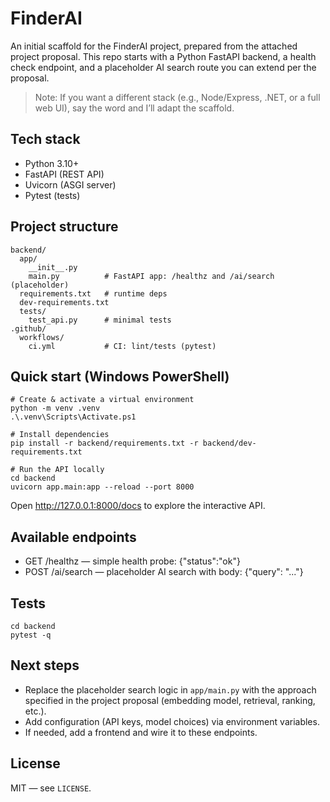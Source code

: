 # FinderAI

An initial scaffold for the FinderAI project, prepared from the attached project proposal. This repo starts with a Python FastAPI backend, a health check endpoint, and a placeholder AI search route you can extend per the proposal.

> Note: If you want a different stack (e.g., Node/Express, .NET, or a full web UI), say the word and I’ll adapt the scaffold.

## Tech stack

- Python 3.10+
- FastAPI (REST API)
- Uvicorn (ASGI server)
- Pytest (tests)

## Project structure

```
backend/
  app/
    __init__.py
    main.py          # FastAPI app: /healthz and /ai/search (placeholder)
  requirements.txt   # runtime deps
  dev-requirements.txt
  tests/
    test_api.py      # minimal tests
.github/
  workflows/
    ci.yml           # CI: lint/tests (pytest)
```

## Quick start (Windows PowerShell)

```
# Create & activate a virtual environment
python -m venv .venv
.\.venv\Scripts\Activate.ps1

# Install dependencies
pip install -r backend/requirements.txt -r backend/dev-requirements.txt

# Run the API locally
cd backend
uvicorn app.main:app --reload --port 8000
```

Open http://127.0.0.1:8000/docs to explore the interactive API.

## Available endpoints

- GET /healthz — simple health probe: {"status":"ok"}
- POST /ai/search — placeholder AI search with body: {"query": "..."}

## Tests

```
cd backend
pytest -q
```

## Next steps

- Replace the placeholder search logic in `app/main.py` with the approach specified in the project proposal (embedding model, retrieval, ranking, etc.).
- Add configuration (API keys, model choices) via environment variables.
- If needed, add a frontend and wire it to these endpoints.

## License

MIT — see `LICENSE`.
